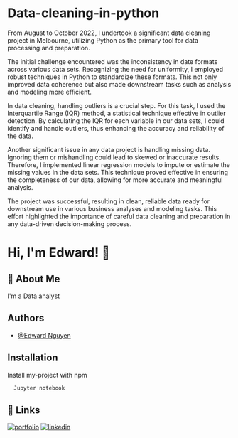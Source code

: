 # Data-cleaning-in-python

From August to October 2022, I undertook a significant data cleaning project in Melbourne, utilizing Python as the primary tool for data processing and preparation.

The initial challenge encountered was the inconsistency in date formats across various data sets. Recognizing the need for uniformity, I employed robust techniques in Python to standardize these formats. This not only improved data coherence but also made downstream tasks such as analysis and modeling more efficient.

In data cleaning, handling outliers is a crucial step. For this task, I used the Interquartile Range (IQR) method, a statistical technique effective in outlier detection. By calculating the IQR for each variable in our data sets, I could identify and handle outliers, thus enhancing the accuracy and reliability of the data.

Another significant issue in any data project is handling missing data. Ignoring them or mishandling could lead to skewed or inaccurate results. Therefore, I implemented linear regression models to impute or estimate the missing values in the data sets. This technique proved effective in ensuring the completeness of our data, allowing for more accurate and meaningful analysis.

The project was successful, resulting in clean, reliable data ready for downstream use in various business analyses and modeling tasks. This effort highlighted the importance of careful data cleaning and preparation in any data-driven decision-making process.


# Hi, I'm Edward! 👋


## 🚀 About Me
I'm a Data analyst


## Authors

- [@Edward Nguyen](https://github.com/dean6969)


## Installation

Install my-project with npm

```bash
  Jupyter notebook
```
    
## 🔗 Links
[![portfolio](https://img.shields.io/badge/my_portfolio-000?style=for-the-badge&logo=ko-fi&logoColor=white)](https://edwardng.vercel.app/)
[![linkedin](https://img.shields.io/badge/linkedin-0A66C2?style=for-the-badge&logo=linkedin&logoColor=white)](https://www.linkedin.com/in/thanh-chung-nguyen-139b16153/)

